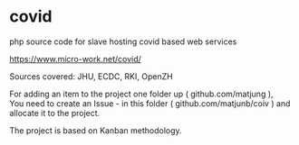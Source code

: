 # covid
php source code for slave hosting covid based web services

https://www.micro-work.net/covid/

Sources covered: JHU, ECDC, RKI, OpenZH

For adding an item to the project one folder up ( github.com/matjung ),\
You need to create an Issue - in this folder ( github.com/matjunb/coiv ) and allocate it to the project.

The project is based on Kanban methodology.



